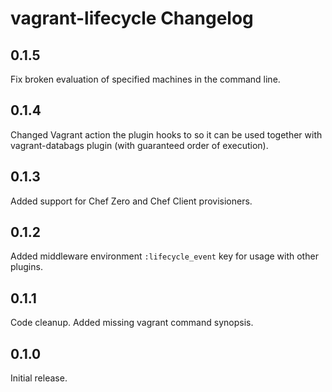 # vagrant-lifecycle Changelog

## 0.1.5

Fix broken evaluation of specified machines in the command line.

## 0.1.4

Changed Vagrant action the plugin hooks to so it can be used together with vagrant-databags plugin (with guaranteed 
order of execution).

## 0.1.3

Added support for Chef Zero and Chef Client provisioners.

## 0.1.2

Added middleware environment `:lifecycle_event` key for usage with other plugins.

## 0.1.1

Code cleanup. Added missing vagrant command synopsis.

## 0.1.0

Initial release.
